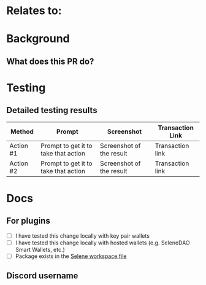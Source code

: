 <!-- Use this template by filling in information and copy and pasting relevant items out of the html comments. -->

# Relates to:

<!-- LINK TO ISSUE OR TICKET -->

<!-- This risks section is to be filled out before final review and merge. -->

# Background

## What does this PR do?

# Testing
<!-- Steps for the reviewer to test these changes -->

## Detailed testing results
<!-- 
Show that you've tested each function on your plugin/adapter/wallet. To do so simply:
1. Go to the examples directory and choose an example to test with
2. Import your plugin/wallet/adapter
3. Test each action and fill the table below with a screenshot and an example transaction showing that your changes worked
4. Don't push any changes to the example dir
-->

| Method | Prompt | Screenshot | Transaction Link |
|----------|--------|-------|------------------|
| Action #1 | Prompt to get it to take that action | Screenshot of the result | Transaction link |
| Action #2 | Prompt to get it to take that action | Screenshot of the result | Transaction link |


# Docs
<!--
My changes do not require a change to the project documentation.
My changes require a change to the project documentation.
If a docs change is needed: I have updated the documentation accordingly.
-->

## For plugins
- [ ] I have tested this change locally with key pair wallets
- [ ] I have tested this change locally with hosted wallets (e.g. SeleneDAO Smart Wallets, etc.)
- [ ] Package exists in the [Selene workspace file](https://github.com/0xOyster/Selene/blob/main/Selene.code-workspace)

## Discord username
